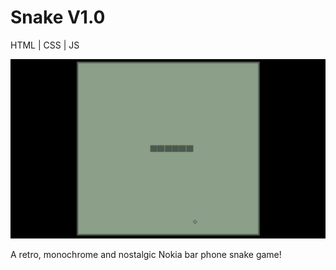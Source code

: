 # Snake V1.0

HTML | CSS | JS

<img src="screenshot.png">

A retro, monochrome and nostalgic Nokia bar phone snake game!
